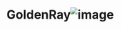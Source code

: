 # GoldenRay![image](https://user-images.githubusercontent.com/122791618/212690755-3daa9205-1521-48f0-8410-156033781aff.png)

